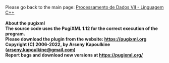 Please go back to the main page: <a href="https://github.com/fermyno/postsecondary-technical-information-technology/tree/main/proc-dados-vii-cpp">Processamento de Dados VII - Linguagem C++</a>
<br />
<br />
<strong>About the pugixml</stron>
<br />
The source code uses the PugiXML 1.12 for the correct execution of the program.  
Please download the plugin from the website: https://pugixml.org  
Copyright (C) 2006-2022, by Arseny Kapoulkine (arseny.kapoulkine@gmail.com)  
Report bugs and download new versions at https://pugixml.org/  
